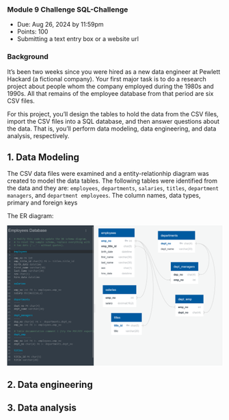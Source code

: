 ### Module 9 Challenge SQL-Challenge

-   Due: Aug 26, 2024 by 11:59pm
-   Points: 100
-   Submitting a text entry box or a website url

### Background

It’s been two weeks since you were hired as a new data engineer at Pewlett Hackard (a fictional company). Your first major task is to do a research project about people whom the company employed during the 1980s and 1990s. All that remains of the employee database from that period are six CSV files.

For this project, you’ll design the tables to hold the data from the CSV files, import the CSV files into a SQL database, and then answer questions about the data. That is, you’ll perform data modeling, data engineering, and data analysis, respectively.

## 1. Data Modeling

The CSV data files were examined and a entity-relationhip diagram was created to model the data tables. The following tables were identified from the data and they are: `employees`, `departments`, `salaries`, `titles`, `department managers`, and `department employees`. The column names, data types, primary and foreign keys

The ER diagram: 

![ERD](<EmployeeSQL/ERD/Employees Database Entity Relationship Diagram.png>) 



## 2. Data engineering


## 3. Data analysis


